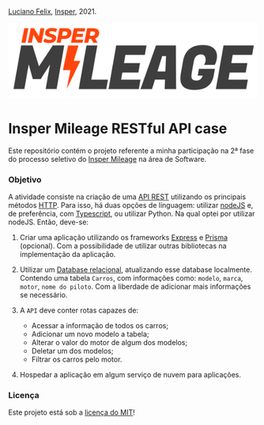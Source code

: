 [Luciano Felix](https://github.com/FelixLuciano), [Insper](https://www.insper.edu.br/), 2021.

[![Insper Mileage logo](public/assets/mileage-logo.svg)](https://inspermileage.netlify.app/)

# Insper Mileage RESTful API case

Este repositório contém o projeto referente a minha participação na 2ª fase do processo seletivo do [Insper Mileage](https://www.instagram.com/inspermileage/) na área de Software.

### Objetivo

A atividade consiste na criação de uma [API REST](https://pt.wikipedia.org/wiki/REST) utilizando os principais métodos [HTTP](https://developer.mozilla.org/pt-BR/docs/Web/HTTP/Overview). Para isso, há duas opções de linguagem: utilizar [nodeJS](https://nodejs.org/en/) e, de preferência, com [Typescript](https://www.typescriptlang.org/), ou utilizar Python. Na qual optei por utilizar nodeJS. Então, deve-se:

1. Criar uma aplicação utilizando os frameworks [Express](https://expressjs.com/pt-br/) e [Prisma](https://www.prisma.io/) (opcional). Com a possibilidade de utilizar outras bibliotecas na implementação da aplicação.

2. Utilizar um [Database relacional](https://pt.wikipedia.org/wiki/Banco_de_dados_relacional), atualizando esse database localmente. Contendo uma tabela `Carros`, com informações como: `modelo`, `marca`, `motor`, `nome do piloto`. Com a liberdade de adicionar mais informações se necessário.

3. A `API` deve conter rotas capazes de:
    -  Acessar a informação de todos os carros;
    -  Adicionar um novo modelo a tabela;
    -  Alterar o valor do motor de algum dos modelos;
    -  Deletar um dos modelos;
    -  Filtrar os carros pelo motor.

4. Hospedar a aplicação em algum serviço de nuvem para aplicações.

### Licença

Este projeto está sob a [licença do MIT](https://github.com/FelixLuciano/Insper-Mileage-RESTful-API-case/blob/main/LICENSE)!
